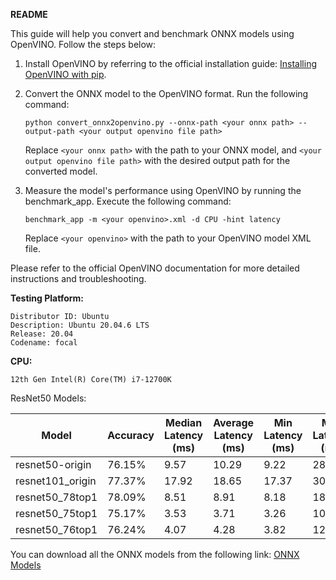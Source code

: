 **README**

This guide will help you convert and benchmark ONNX models using OpenVINO. Follow the steps below:

1. Install OpenVINO by referring to the official installation guide: [Installing OpenVINO with pip](https://docs.openvino.ai/2023.1/openvino_docs_install_guides_installing_openvino_pip.html).

2. Convert the ONNX model to the OpenVINO format. Run the following command:
   ```
   python convert_onnx2openvino.py --onnx-path <your onnx path> --output-path <your output openvino file path>
   ```
   Replace `<your onnx path>` with the path to your ONNX model, and `<your output openvino file path>` with the desired output path for the converted model.

3. Measure the model's performance using OpenVINO by running the benchmark_app. Execute the following command:
   ```
   benchmark_app -m <your openvino>.xml -d CPU -hint latency
   ```
   Replace `<your openvino>` with the path to your OpenVINO model XML file.

Please refer to the official OpenVINO documentation for more detailed instructions and troubleshooting.


**Testing Platform:**
```
Distributor ID: Ubuntu
Description: Ubuntu 20.04.6 LTS
Release: 20.04
Codename: focal
```

**CPU:**
```
12th Gen Intel(R) Core(TM) i7-12700K
```

ResNet50 Models:

| Model             | Accuracy   | Median Latency (ms) | Average Latency (ms) | Min Latency (ms) | Max Latency (ms) | FPS    | FLOPs (G)   | Params (M)    |
|-------------------|------------|---------------------|----------------------|------------------|------------------|--------|-------------|---------------|
| resnet50-origin   | 76.15%     | 9.57                | 10.29                | 9.22             | 28.45            | 96.26  | 4.111414272 | 25.557032     |
| resnet101_origin  | 77.37%     | 17.92               | 18.65                | 17.37            | 30.93            | 53.35  | 7.83387136  | 44.54916      |
| resnet50_78top1   | 78.09%     | 8.51                | 8.91                 | 8.18             | 18.25            | 111.17 | 3.3849585   | 21.810275     |
| resnet50_75top1   | 75.17%     | 3.53                | 3.71                 | 3.26             | 10.87            | 263.25 | 1.205455944 | 9.097625      |
| resnet50_76top1   | 76.24%     | 4.07                | 4.28                 | 3.82             | 12.17            | 228.85 | 1.41260609  | 11.144143     |

You can download all the ONNX models from the following link: [ONNX Models](https://drive.google.com/drive/folders/1EeuCOGs7gt_3vTu-LTp3beg_T0kxVOr7?usp=drive_link)